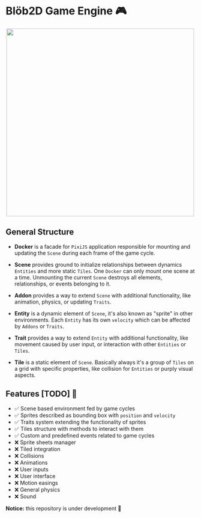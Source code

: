 # Blöb2D Game Engine 🎮

<p align="center">
  <img width="500" src="https://user-images.githubusercontent.com/13873576/104199289-8e224380-5427-11eb-861f-20b5a12ef347.png">
</p>

## General Structure

- **Docker** is a facade for `PixiJS` application responsible for mounting and updating the `Scene` during each frame of the game cycle.

- **Scene** provides ground to initialize relationships between dynamics `Entities` and more static `Tiles`. One `Docker` can only mount one scene at a time. Unmounting the current `Scene` destroys all elements, relationships, or events belonging to it.

- **Addon** provides a way to extend `Scene` with additional functionality, like animation, physics, or updating `Traits`.

- **Entity** is a dynamic element of `Scene`, it's also known as "sprite" in other environments. Each `Entity` has its own `velocity` which can be affected by `Addons` or `Traits`.

- **Trait** provides a way to extend `Entity` with additional functionality, like movement caused by user input, or interaction with other `Entities` or `Tiles`.

- **Tile** is a static element of `Scene`. Basically always it's a group of `Tiles` on a grid with specific properties, like collision for `Entities` or purply visual aspects.

## Features [TODO] 📝

- ✅ Scene based environment fed by game cycles
- ✅ Sprites described as bounding box with `position` and `velocity`
- ✅ Traits system extending the functionality of sprites
- ✅ Tiles structure with methods to interact with them
- ✅ Custom and predefined events related to game cycles
- ❌ Sprite sheets manager
- ❌ Tiled integration
- ❌ Collisions
- ❌ Animations
- ❌ User inputs
- ❌ User interface
- ❌ Motion easings
- ❌ General physics
- ❌ Sound

**Notice:** this repository is under development 🚧
